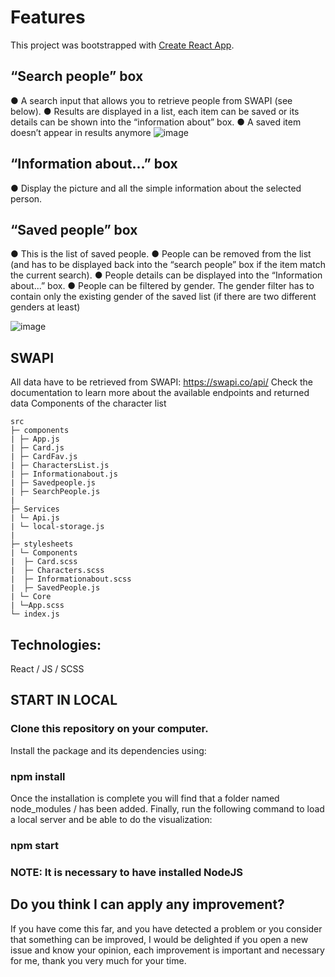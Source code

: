# Features

This project was bootstrapped with [Create React App](https://github.com/facebook/create-react-app).

## “Search people” box
● A search input that allows you to retrieve people from SWAPI (see below).
● Results are displayed in a list, each item can be saved or its details can be
shown into the “information about” box.
● A saved item doesn’t appear in results anymore
![image](https://user-images.githubusercontent.com/81588630/141351684-82afd400-37c0-4bbf-87fb-30d31fec8417.png)


## “Information about...” box
●  Display the picture and all the simple information about the selected person.

## “Saved people” box
● This is the list of saved people.
● People can be removed from the list (and has to be displayed back into the
“search people” box if the item match the current search).
● People details can be displayed into the “Information about...” box.
● People can be filtered by gender.
The gender filter has to contain only the existing gender of the saved list (if there are
two different genders at least)

![image](https://user-images.githubusercontent.com/81588630/141351733-3a4bfc16-c23c-484f-a5e6-627891b94946.png)

## SWAPI
All data have to be retrieved from SWAPI: https://swapi.co/api/ Check the
documentation to learn more about the available endpoints and returned data
Components of the character list
```
src
├─ components
| ├─ App.js
| ├─ Card.js
| ├─ CardFav.js
| ├─ CharactersList.js
| ├─ Informationabout.js
| ├─ Savedpeople.js
| ├─ SearchPeople.js
|
├─ Services
| └─ Api.js
| └─ local-storage.js
|
├─ stylesheets
| └─ Components
|  ├─ Card.scss
|  ├─ Characters.scss
|  ├─ Informationabout.scss
|  ├─ SavedPeople.js
| └─ Core
| └─App.scss
└─ index.js

```
## Technologies:

React / JS / SCSS

## START IN LOCAL

### Clone this repository on your computer.

Install the package and its dependencies using:

### npm install

Once the installation is complete you will find that a folder named node_modules / has been added.
Finally, run the following command to load a local server and be able to do the visualization:

### npm start

### NOTE: It is necessary to have installed NodeJS

## Do you think I can apply any improvement?

If you have come this far, and you have detected a problem or you consider that something can be improved, I would be delighted if you open a new issue and know your opinion, each improvement is important and necessary for me, thank you very much for your time.
